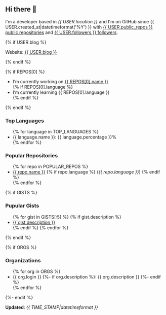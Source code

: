 <h2>Hi there 👋</h2>

<p>
    I'm a developer based in <i>{{ USER.location }}</i>
    and I'm on GitHub since {{ USER.created_at|datetimeformat('%Y') }}
    with <a href="https://github.com/{{ USER.login }}?tab=repositories">{{ USER.public_repos }} public repositories</a>
    and <a href="https://github.com/{{ USER.login }}?tab=followers">{{ USER.followers }} followers</a>.
</p>

{% if USER.blog %}
    <p>Website: <a href="{{ USER.blog }}">{{ USER.blog }}<a></p>
{% endif %}

{% if REPOS[0] %}
<ul>
    <li>I’m currently working on <a href="{{ REPOS[0].html_url }}">{{ REPOS[0].name }}</a></li>
    {% if REPOS[0].language %}
        <li>I’m currently learning {{ REPOS[0].language }}</li>
    {% endif %}
</ul>
{% endif %}

<h3>Top Languages</h3>

<ul>
{% for language in TOP_LANGUAGES %}
    <li>{{ language.name }}: {{ language.percentage }}%</li>
{% endfor %}
</ul>

<h3>Popular Repositories</h3>

<ul>
{% for repo in POPULAR_REPOS %}
    <li>
        <a href="{{ repo.html_url }}">{{ repo.name }}</a>
        {% if repo.language %}
            (<i>{{ repo.language }}</i>)
        {% endif %}
    </li>
{% endfor %}
</ul>

{% if GISTS %}
<h3>Pupular Gists</h3>

<ul>
{% for gist in GISTS[:5] %}
    {% if gist.description %}
        <li><a href="{{ gist.html_url }}">{{ gist.description }}</a></li>
    {% endif %}
{% endfor %}
</ul>
{% endif %}

{% if ORGS %}
<h3>Organizations</h3>

<ul>
{% for org in ORGS %}
    <li>{{ org.login }} {%- if org.description %}: {{ org.description }} {%- endif %}</li>
{% endfor %}
</ul>
{%- endif %}

<p><strong>Updated</strong>: <i>{{ TIME_STAMP|datetimeformat }}</i></p>